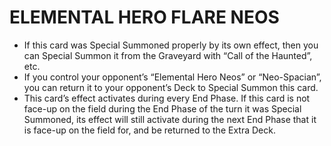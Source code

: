 # ELEMENTAL HERO FLARE NEOS

*   If this card was Special Summoned properly by its own effect, then you can Special Summon it from the Graveyard with “Call of the Haunted”, etc.
*   If you control your opponent’s “Elemental Hero Neos” or “Neo-Spacian”, you can return it to your opponent’s Deck to Special Summon this card.
*   This card’s effect activates during every End Phase. If this card is not face-up on the field during the End Phase of the turn it was Special Summoned, its effect will still activate during the next End Phase that it is face-up on the field for, and be returned to the Extra Deck.
